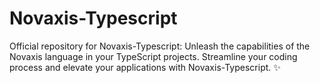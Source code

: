# Novaxis-Typescript
Official repository for Novaxis-Typescript: Unleash the capabilities of the Novaxis language in your TypeScript projects. Streamline your coding process and elevate your applications with Novaxis-Typescript. ✨
